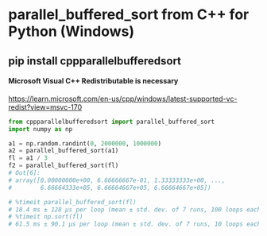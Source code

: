 # parallel_buffered_sort from C++ for Python (Windows)

## pip install cppparallelbufferedsort

#### Microsoft Visual C++ Redistributable is necessary
https://learn.microsoft.com/en-us/cpp/windows/latest-supported-vc-redist?view=msvc-170



```python
from cppparallelbufferedsort import parallel_buffered_sort
import numpy as np

a1 = np.random.randint(0, 2000000, 1000000)
a2 = parallel_buffered_sort(a1)
fl = a1 / 3
f2 = parallel_buffered_sort(fl)
# Out[6]:
# array([0.00000000e+00, 6.66666667e-01, 1.33333333e+00, ...,
#        6.66664333e+05, 6.66664667e+05, 6.66664667e+05])

# %timeit parallel_buffered_sort(fl)
# 18.4 ms ± 128 µs per loop (mean ± std. dev. of 7 runs, 100 loops each)
# %timeit np.sort(fl)
# 61.5 ms ± 90.1 µs per loop (mean ± std. dev. of 7 runs, 10 loops each)



```